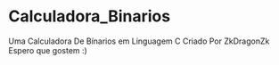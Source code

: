 # Calculadora_Binarios
Uma Calculadora De Bínarios em Linguagem C 
Criado Por ZkDragonZk Espero que gostem :)
